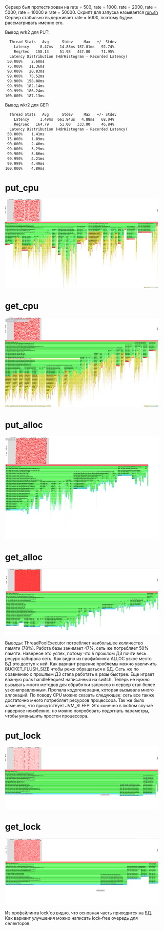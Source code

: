 Сервер был протестирован на rate = 500, rate = 1000, rate = 2000, rate = 5000, rate = 10000 и rate = 50000.
Скрипт для запуска называется [run.sh](./../../scripts/run.sh)
Сервер стабильно выдерживает rate = 5000, поэтому будем рассматривать именно его.

Вывод wrk2 для PUT:
```text
  Thread Stats   Avg      Stdev     Max   +/- Stdev
    Latency     8.47ms   14.83ms 187.01ms   92.74%
    Req/Sec   158.13     51.98   447.00     71.95%
  Latency Distribution (HdrHistogram - Recorded Latency)
 50.000%    2.60ms
 75.000%   11.36ms
 90.000%   20.83ms
 99.000%   75.52ms
 99.900%  158.08ms
 99.990%  182.14ms
 99.999%  186.24ms
100.000%  187.13ms
```

Вывод wkr2 для GET:
```text
  Thread Stats   Avg      Stdev     Max   +/- Stdev
    Latency     1.49ms  661.84us   4.88ms   68.04%
    Req/Sec   164.79     51.00   333.00     46.84%
  Latency Distribution (HdrHistogram - Recorded Latency)
 50.000%    1.41ms
 75.000%    1.89ms
 90.000%    2.40ms
 99.000%    3.29ms
 99.900%    3.86ms
 99.990%    4.21ms
 99.999%    4.49ms
100.000%    4.89ms
```
# put_cpu
<img src="put_cpu.png"></img>
# get_cpu
<img src="get_cpu.png"></img>
# put_alloc
<img src="put_alloc.png"></img>
# get_alloc
<img src="get_alloc.png"></img>

Выводы:
ThreadPoolExecutor потребляет наибольшее количество памяти (78%). Работа базы занимает 47%, сеть же
потребляет 50% памяти. Наверное это успех, потому что в прошлом ДЗ почти весь ресурс забирала сеть.
Как видно из профайлинга ALLOC узкое место БД это доступ к ней. Как вариант решение проблемы можно
увеличить BUCKET_FLUSH_SIZE чтобы реже обращаться к БД. Сеть же по сравнению с прошлым ДЗ стала работать в разы быстрее.
Еще играет важную роль handleRequest написанный на switch. Теперь не нужно вызывать много методов для обработки запросов
и сервер стал более узконаправленным. Пропала кодогенерация, которая вызывала много аллокаций.
По поводу CPU можно сказать следующее: сеть все также достаточно много потребляет ресурсов процессора.
Так же было замечено, что присутствует JVM_SLEEP. Это конечно в любом случае наверное неизбежно, но
можно попробовать подогнать параметры, чтобы уменьшить простои процессора. 


# put_lock
<img src="put_lock.png"></img>
# get_lock
<img src="get_lock.png"></img>

Из профайлинга lock'ов видно, что основная часть приходится на БД. Как вариант улучшения 
можно написать lock-free очередь для селекторов. 